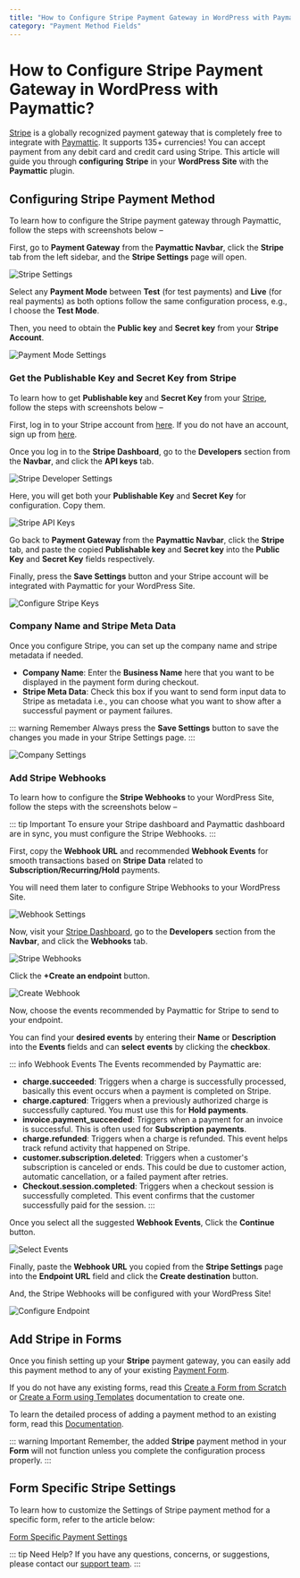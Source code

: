 ```yaml
---
title: "How to Configure Stripe Payment Gateway in WordPress with Paymattic?"
category: "Payment Method Fields"
---
```

# How to Configure Stripe Payment Gateway in WordPress with Paymattic?

[Stripe](https://stripe.com/) is a globally recognized payment gateway that is completely free to integrate with [Paymattic](https://paymattic.com/). It supports 135+ currencies! You can accept payment from any debit card and credit card using Stripe. This article will guide you through **configuring** **Stripe** in your **WordPress** **Site** with the **Paymattic** plugin.

## Configuring Stripe Payment Method 

To learn how to configure the Stripe payment gateway through Paymattic, follow the steps with screenshots below –

First, go to **Payment Gateway** from the **Paymattic Navbar**, click the **Stripe** tab from the left sidebar, and the **Stripe Settings** page will open.

![Stripe Settings](/images/payment-method-fields/how-to-configure-stripe-payment-gateway-in-wordpress-with-paymattic/Payment-Gateway-Stripe-1-scaled.webp)

Select any **Payment Mode** between **Test** (for test payments) and **Live** (for real payments) as both options follow the same configuration process, e.g., I choose the **Test Mode**.

Then, you need to obtain the **Public key** and **Secret key** from your **Stripe Account**.

![Payment Mode Settings](/images/payment-method-fields/how-to-configure-stripe-payment-gateway-in-wordpress-with-paymattic/Payment-Mode-Public-key-Secret-key.webp)

### Get the Publishable Key and Secret Key from Stripe

To learn how to get **Publishable key** and **Secret Key** from your [Stripe](https://stripe.com/), follow the steps with screenshots below –

First, log in to your Stripe account from [here](https://dashboard.stripe.com/login). If you do not have an account, sign up from [here](https://dashboard.stripe.com/register).

Once you log in to the **Stripe Dashboard**, go to the **Developers** section from the **Navbar**, and click the **API keys** tab.

![Stripe Developer Settings](/images/payment-method-fields/how-to-configure-stripe-payment-gateway-in-wordpress-with-paymattic/Developers-API-Key-scaled.webp)

Here, you will get both your **Publishable Key** and **Secret Key** for configuration. Copy them.

![Stripe API Keys](/images/payment-method-fields/how-to-configure-stripe-payment-gateway-in-wordpress-with-paymattic/Publishable-key-Secret-key-from-Stripe-account.webp)

Go back to **Payment Gateway** from the **Paymattic Navbar**, click the **Stripe** tab, and paste the copied **Publishable key** and **Secret key** into the **Public Key** and **Secret Key** fields respectively.

Finally, press the **Save Settings** button and your Stripe account will be integrated with Paymattic for your WordPress Site.

![Configure Stripe Keys](/images/payment-method-fields/how-to-configure-stripe-payment-gateway-in-wordpress-with-paymattic/Paste-the-public-and-secret-keys-in-Paymattic-scaled.webp)

### Company Name and Stripe Meta Data

Once you configure Stripe, you can set up the company name and stripe metadata if needed.

- **Company Name**: Enter the **Business Name** here that you want to be displayed in the payment form during checkout.
- **Stripe Meta Data**: Check this box if you want to send form input data to Stripe as metadata i.e., you can choose what you want to show after a successful payment or payment failures.

::: warning Remember
Always press the **Save Settings** button to save the changes you made in your Stripe Settings page.
:::

![Company Settings](/images/payment-method-fields/how-to-configure-stripe-payment-gateway-in-wordpress-with-paymattic/Company-Name-and-Stripe-Meta-Data.webp)

### Add Stripe Webhooks

To learn how to configure the **Stripe Webhooks** to your WordPress Site, follow the steps with the screenshots below –

::: tip Important
To ensure your Stripe dashboard and Paymattic dashboard are in sync, you must configure the Stripe Webhooks.
:::

First, copy the **Webhook URL** and recommended **Webhook Events** for smooth transactions based on **Stripe** **Data** related to **Subscription/Recurring/Hold** payments.

You will need them later to configure Stripe Webhooks to your WordPress Site.

![Webhook Settings](/images/payment-method-fields/how-to-configure-stripe-payment-gateway-in-wordpress-with-paymattic/Copy-Webhook-URL-and-Events.webp)

Now, visit your [Stripe Dashboard](https://dashboard.stripe.com/test/dashboard), go to the **Developers** section from the **Navbar**, and click the **Webhooks** tab.

![Stripe Webhooks](/images/payment-method-fields/how-to-configure-stripe-payment-gateway-in-wordpress-with-paymattic/Webhooks-from-Developers-section-scaled.webp)

Click the **+Create an endpoint** button.

![Create Webhook](/images/payment-method-fields/how-to-configure-stripe-payment-gateway-in-wordpress-with-paymattic/Create-an-endpoint-button-scaled.webp)

Now, choose the events recommended by Paymattic for Stripe to send to your endpoint.

You can find your **desired events** by entering their **Name** or **Description** into the **Events** fields and can **select** **events** by clicking the **checkbox**.

::: info Webhook Events
The Events recommended by Paymattic are:

- **charge.succeeded**: Triggers when a charge is successfully processed, basically this event occurs when a payment is completed on Stripe.
- **charge.captured**: Triggers when a previously authorized charge is successfully captured. You must use this for **Hold payments**.
- **invoice.payment_succeeded**: Triggers when a payment for an invoice is successful. This is often used for **Subscription** **payments**.
- **charge.refunded**: Triggers when a charge is refunded. This event helps track refund activity that happened on Stripe.
- **customer.subscription.deleted**: Triggers when a customer's subscription is canceled or ends. This could be due to customer action, automatic cancellation, or a failed payment after retries.
- **Checkout.session.completed**: Triggers when a checkout session is successfully completed. This event confirms that the customer successfully paid for the session.
:::

Once you select all the suggested **Webhook Events**, Click the **Continue** button.

![Select Events](/images/payment-method-fields/how-to-configure-stripe-payment-gateway-in-wordpress-with-paymattic/Select-events-to-send-scaled.webp)

Finally, paste the **Webhook URL** you copied from the **Stripe Settings** page into the **Endpoint URL** field and click the **Create destination** button.

And, the Stripe Webhooks will be configured with your WordPress Site!

![Configure Endpoint](/images/payment-method-fields/how-to-configure-stripe-payment-gateway-in-wordpress-with-paymattic/Endpoint-webhook-URL-scaled.webp)

## Add Stripe in Forms

Once you finish setting up your **Stripe** payment gateway, you can easily add this payment method to any of your existing [Payment Form](../form-editor/how-to-create-your-first-payment-form-in-a-minute-and-accept-payments-with-paymattic).

If you do not have any existing forms, read this [Create a Form from Scratch](../form-editor/how-to-create-a-form-from-scratch-with-paymattic) or [Create a Form using Templates](../form-editor/simple-form-templates) documentation to create one.

To learn the detailed process of adding a payment method to an existing form, read this [Documentation](../general-input-fields/how-to-use-the-payment-method-fields-section).

::: warning Important
Remember, the added **Stripe** payment method in your **Form** will not function unless you complete the configuration process properly.
:::

## Form Specific Stripe Settings

To learn how to customize the Settings of Stripe payment method for a specific form, refer to the article below:

[Form Specific Payment Settings](../form-settings/customize-form-specific-payment-settings)

::: tip Need Help?
If you have any questions, concerns, or suggestions, please contact our [support team](https://wpmanageninja.com/support-tickets/).
:::